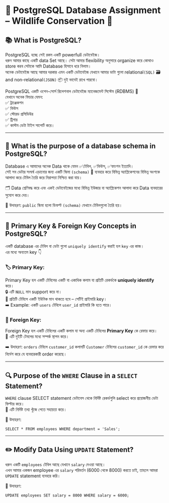 
# 🐘 PostgreSQL Database Assignment – Wildlife Conservation 🐾

## 📚 What is PostgreSQL?

PostgreSQL হচ্ছে সেই রকম একটি powerfull ডেটাবেইজ।  
ধরুন আমার কাছে একটি data Set আছে। সেটা আমার flexibility অনুসারে organize করে কোথাও store করব সেটাকে আমি Database  হিসাবে ধরে নিলাম।  
অনেক ডেটাবেইজ আছে আমার দরকার এমন একটি ডেটাবেইজ  যেখানে আমার ডাটা গুলো relational`(SQL)` 🗃️ and non-relational`(JSON)` 📦 দুই ভাবেই রাখে পারবো।

PostgreSQL একটি ওপেন-সোর্স রিলেশনাল ডেটাবেইজ ম্যানেজমেন্ট সিস্টেম (RDBMS) 🎯  
যেখানে অনেক ফিচার যেমন:  
✅ ট্রাঞ্জেকশন  
✅ ভিউস  
✅ স্টোরড প্রসিডিউর  
✅ ট্রিগার  
✅ কাস্টম ডেটা টাইপ সাপোর্ট করে।  

---

## 🧱 What is the purpose of a database schema in PostgreSQL?

Database এ আমাদের অনেক Data থাকে যেমন ✅টেবিল, ✅ভিউস, ✅ফাংশন ইত্যাদি।  
সেই সব ডেটার সংঘর্ষ এড়ানোর জন্য একটি স্কিমা `(schema)` 🧩 ব্যবহার করে বিভিন্ন অ্যাপ্লিকেশনের  বিভিন্ন অংশকে আলাদা করে টেবিল তৈরি করে নিরাপত্তা নিশ্চিত করা যায়।

🗂️ Data শ্রেণিবদ্ধ করে এবং একই ডেটাবেইজের মধ্যে বিভিন্ন ইউজার বা অ্যাপ্লিকেশন আলাদা করে Data ব্যবহারের সুযোগ করে দেয়।

📌 উদাহরণ: `public` স্কিমা হলো ডিফল্ট `(schema)` যেখানে টেবিলগুলো তৈরি হয়।

---

## 🔑 Primary Key & Foreign Key Concepts in PostgreSQL?

একটি database এর টেবিল বা ডেটা গুলো `uniquely identify` করাই হল `key` এর কাজ।  
এর মধ্যে অন্যতম key 👇

### 🏷️ Primary Key:
Primary Key হল একটি টেবিলের একটি বা একাধিক কলাম যা প্রতিটি রেকর্ডকে **uniquely identify** করে।  
🔒 এটি `NULL` মান support করে না।  
📍 প্রতিটি টেবিলে একটি ইউনিক মান থাকতে হবে – সেটিই প্রাইমারি key।  
➡️ Example: একটি `users` টেবিলে `user_id` প্রাইমারি কি হতে পারে।

### 🔗 Foreign Key:
Foreign Key হল একটি টেবিলের একটি কলাম যা অন্য একটি টেবিলের **Primary Key** কে রেফার করে।  
🔗 এটি দুইটি টেবলের মধ্যে সম্পর্ক স্থাপন করে।

➡️ উদাহরণ: `orders` টেবিলে `customer_id` কলামটি `Customer` টেবিলের `customer_id` কে রেফার করে নির্দেশ করে যে ব্যবহারকারী order করেছে।

---

## 🔍 Purpose of the `WHERE` Clause in a `SELECT` Statement?

`WHERE` clause SELECT statement ডেটাবেস থেকে নির্দিষ্ট রেকর্ডগুলি select করে প্রয়োজনীয় ডেটা ফিল্টার করে।  
🎯 এটি নির্দিষ্ট তথ্য খুঁজে পেতে সহায়তা করে।

📌 উদাহরণ:

```
SELECT * FROM employees WHERE department = 'Sales';
```

---

## ✏️ Modify Data Using `UPDATE` Statement?

ধরুন একটি `employees` টেবিল আছে যেখানে `salary` দেওয়া আছে।  
এখন আমার একজন employee এর `salary` পরিবর্তন (6000 থেকে 8000) করতে চাই, তাহলে আমরা `UPDATE` statement ব্যবহার করি।

📌 উদাহরণ:

```
UPDATE employees SET salary = 8000 WHERE salary = 6000;
```
